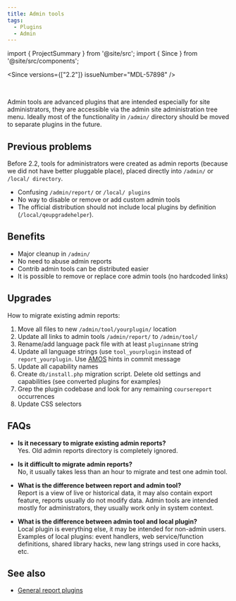```yaml
---
title: Admin tools
tags:
  - Plugins
  - Admin
---
```


import { ProjectSummary } from '@site/src';
import { Since } from '@site/src/components';

<Since versions={["2.2"]} issueNumber="MDL-57898" />

<br/>

<ProjectSummary
    projectName="api/admin-tools"
/>

Admin tools are advanced plugins that are intended especially for site administrators, they are accessible via the admin site administration tree menu. Ideally most of the functionality in `/admin/` directory should be moved to separate plugins in the future.

## Previous problems

Before 2.2, tools for administrators were created as admin reports (because we did not have better pluggable place), placed directly into `/admin/` or `/local/ directory`.

- Confusing `/admin/report/` or `/local/ plugins`
- No way to disable or remove or add custom admin tools
- The official distribution should not include local plugins by definition (`/local/qeupgradehelper`).

## Benefits

- Major cleanup in `/admin/`
- No need to abuse admin reports
- Contrib admin tools can be distributed easier
- It is possible to remove or replace core admin tools (no hardcoded links)

## Upgrades

How to migrate existing admin reports:

1. Move all files to new `/admin/tool/yourplugin/` location
1. Update all links to admin tools `/admin/report/` to `/admin/tool/`
1. Rename/add language pack file with at least `pluginname` string
1. Update all language strings (use `tool_yourplugin` instead of `report_yourplugin`. Use [AMOS](https://docs.moodle.org/dev/Languages/AMOS) hints in commit message
1. Update all capability names
1. Create `db/install.php` migration script. Delete old settings and capabilities (see converted plugins for examples)
1. Grep the plugin codebase and look for any remaining `coursereport` occurrences
1. Update CSS selectors

## FAQs

- **Is it necessary to migrate existing admin reports?**<br/>
Yes. Old admin reports directory is completely ignored.

- **Is it difficult to migrate admin reports?**<br/>
No, it usually takes less than an hour to migrate and test one admin tool.

- **What is the difference between report and admin tool?**<br/>
Report is a view of live or historical data, it may also contain export feature, reports usually do not modify data. Admin tools are intended mostly for administrators, they usually work only in system context.

- **What is the difference between admin tool and local plugin?**<br/>
Local plugin is everything else, it may be intended for non-admin users. Examples of local plugins: event handlers, web service/function definitions, shared library hacks, new lang strings used in core hacks, etc.

## See also

- [General report plugins](https://docs.moodle.org/dev/General_report_plugins)
